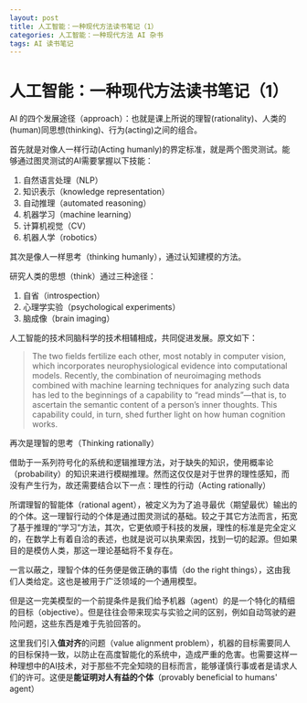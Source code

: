 ```yaml
---
layout: post
title: 人工智能：一种现代方法读书笔记（1）
categories: 人工智能：一种现代方法 AI 杂书
tags: AI 读书笔记
---
```

# 人工智能：一种现代方法读书笔记（1）

AI 的四个发展途径（approach）：也就是课上所说的理智(rationality)、人类的(human)同思想(thinking)、行为(acting)之间的组合。

首先就是对像人一样行动(Acting humanly)的界定标准，就是两个图灵测试。能够通过图灵测试的AI需要掌握以下技能：

1. 自然语言处理（NLP）
2. 知识表示（knowledge representation）
3. 自动推理（automated reasoning）
4. 机器学习（machine learning）
5. 计算机视觉（CV）
6. 机器人学（robotics）

其次是像人一样思考（thinking humanly），通过认知建模的方法。

研究人类的思想（think）通过三种途径：

1. 自省（introspection）
2. 心理学实验（psychological experiments）
3. 脑成像（brain imaging）

人工智能的技术同脑科学的技术相辅相成，共同促进发展。原文如下：

>The two
>fields fertilize each other, most notably in computer vision, which incorporates
>neurophysiological evidence into computational models. Recently, the combination of
>neuroimaging methods combined with machine learning techniques for analyzing such data
>has led to the beginnings of a capability to “read minds”—that is, to ascertain the semantic
>content of a person’s inner thoughts. This capability could, in turn, shed further light on how human cognition works.

再次是理智的思考（Thinking rationally）

借助于一系列符号化的系统和逻辑推理方法，对于缺失的知识，使用概率论（probability）的知识来进行模糊推理。然而这仅仅是对于世界的理性感知，而没有产生行为，故还需要结合以下一点：理性的行动（Acting rationally）

所谓理智的智能体（rational agent），被定义为为了追寻最优（期望最优）输出的的个体。这一理智行动的个体是通过图灵测试的基础。较之于其它方法而言，拓宽了基于推理的“学习”方法，其次，它更依顺于科技的发展，理性的标准是完全定义的，在数学上有着自洽的表述，也就是说可以执果索因，找到一切的起源。但如果目的是模仿人类，那这一理论基础将不复存在。

一言以蔽之，理智个体的任务便是做正确的事情（do the right things），这由我们人类给定。这也是被用于广泛领域的一个通用模型。

但是这一完美模型的一个前提条件是我们给予机器（agent）的是一个特化的精细的目标（objective）。但是往往会带来现实与实验之间的区别，例如自动驾驶的避险问题，这些东西是难于先验回答的。

这里我们引入**值对齐**的问题（value alignment problem），机器的目标需要同人的目标保持一致，以防止在高度智能化的系统中，造成严重的危害。也需要这样一种理想中的AI技术，对于那些不完全知晓的目标而言，能够谨慎行事或者是请求人们的许可。这便是**能证明对人有益的个体**（provably beneficial to humans' agent）